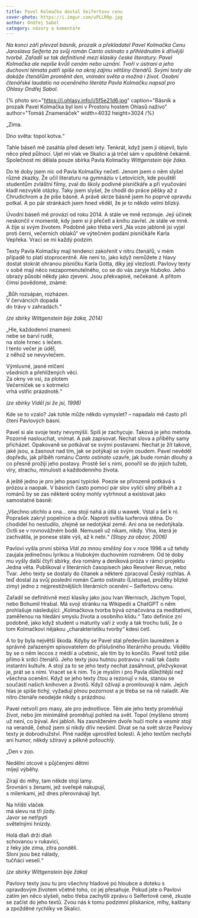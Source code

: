 ```yaml
---
title: Pavel Kolmačka dostal Seifertovu cenu
cover-photo: https://i.imgur.com/uPLLR9p.jpg
author: Ondřej Sabol
category: názory a komentáře
---
```


*Na konci září převzal básník, prozaik a překladatel Pavel Kolmačka Cenu Jaroslava Seiferta za svůj román Canto ostinato s přihlédnutím k dřívější tvorbě. Zařadil se tak definitivně mezi klasiky české literatury. Pavel Kolmačka ale nepíše kvůli cenám nebo uznání. Tvoří v ústraní a jeho duchovní témata patří spíše na okraj zájmu většiny čtenářů. Svými texty ale dokáže čtenářům proměnit den, vnímání světa a možná i život. Osobní čtenářské laudatio na oceněného literáta Pavla Kolmačku napsal pro Ohlasy Ondřej Sabol.*

{% photo src="https://i.ohlasy.info/i/5f5e21d6.jpg" caption="Básník a prozaik Pavel Kolmačka byl loni v Prostoru hostem Ohlasů naživo" author="Tomáš Znamenáček" width=4032 height=3024 /%}

„Zima. 

Dno světa: topol kotva.“

Tahle báseň mě zasáhla před deseti lety. Tenkrát, když jsem ji objevil, bylo něco před půlnocí. Ujel mi vlak ve Skalici a já trčel sám v opuštěné čekárně. Společnost mi dělala pouze sbírka Pavla Kolmačky *Wittgenstein bije žáka*.

Do té doby jsem nic od Pavla Kolmačky nečetl. Jenom jsem o něm slyšel různé zkazky. Že učil literaturu na gymnáziu v Letovicích, kde pouštěl studentům zvláštní filmy, zval do školy podivné písničkáře a při vyučování kladl nezvyklé otázky. Taky jsem slyšel, že chodil do práce pěšky až z Chrudichrom a že píše básně. A právě skrze básně jsem ho poprvé opravdu potkal. A po pár stránkách jsem hned věděl, že je to někdo velmi blízký.

Úvodní báseň mě provází od roku 2014. A stále ve mně rezonuje. Její účinek neskončil v momentě, kdy jsem si ji přečetl a knihu zavřel. Je stále ve mně. A žije si svým životem. Podobně jako třeba verš „Na voze jabloně jsi vyjel proti černi, večerních oblaků“ ve výtečném podání písničkáře Karla Vepřeka. Vrací se mi každý podzim.

Texty Pavla Kolmačky mají tendenci zakořenit v nitru čtenářů, v mém případě to platí stoprocentně. Ale není to, jako když nemůžete z hlavy dostat stokrát ohranou písničku Karla Gotta, díky její vlezlosti. Pavlovy texty v sobě mají něco nezapomenutelného, co se do vás zaryje hluboko. Jeho obrazy působí někdy jako zjevení. Jsou překvapivé, nečekané. A přitom čímsi povědomé, známé:

„Bůh rozsápán, rozházen.  
V červáncích dopadá  
do trávy v zahradách.“

*(ze sbírky Wittgenstein bije žáka, 2014)*
  

  
„Hle, každodenní znamení:  
nebe se barví rudě,  
na stole hrnec s lečem.  
I tento večer je úděl,  
z něhož se nevyvlečem.

Výmluvné, jasné mlčení  
všedních a přehlížených věcí.  
Za okny ve vsi, za plotem  
Večerníček se s kotrmelci  
vrhá vstříc prázdnotě.“

*(ze sbírky Viděl jsi že jsi, 1998)*
  
  
Kde se to vzalo? Jak tohle může někdo vymyslet? – napadalo mě často při čtení Pavlových básní.

Pavel si ale svoje texty nevymýšlí. Spíš je zachycuje. Taková je jeho metoda. Pozorně naslouchat, vnímat. A pak zapisovat. Nechat slova a příběhy samy přicházet. Opakovaně se potkávat se svými postavami. Nechat je žít takové, jaké jsou, a žasnout nad tím, jak se potýkají se svým osudem. Pavel nevěděl dopředu, jak příběh románu *Canto ostinato* uzavře, jak bude román dlouhý a co přesně prožijí jeho postavy. Prostě šel s nimi, ponořil se do jejich tužeb, víry, strachu, minulosti a každodenního života.

A ještě jedno je pro jeho psaní typické. Poezie se přirozeně potkává s prózou a naopak. V básních často pomocí pár slov vylíčí silný příběh a z románů by se zas některé scény mohly vytrhnout a existovat jako samostatné básně:

„Všechno utichlo a ona… ona stojí nahá a útlá u wawek. Vstal a šel k ní. Poprašek zakryl popelnice a dvůr. Naproti svítila luxferová stěna. Do chodidel ho nestudilo, zřejmě se nedotýkal země. Ani ona se nedotýkala. Octli se v rovnovážném bodě. Nemuseli už nikam, nikdy. Vlna, která je zachvátila, je ponese stále výš, až k nebi.“
*(Stopy za obzor, 2006)*

Pavlovi vyšla první sbírka *Vlál za mnou směšný šos* v roce 1996 a už tehdy zaujala jedinečnou lyrikou a hlubokým duchovním rozměrem. Od té doby mu vyšly další čtyři sbírky, dva romány a deníková próza v rámci projektu Jedna věta. Publikoval v literárních časopisech jako Revolver Revue, nebo Tvar. Jeho texty se dostaly do čítanek a některé zpracoval Český rozhlas. A teď dostal za svůj poslední román Canto ostinato (Listopad, prožitky blízké zimy) jedno z nejprestižnějších literárních ocenění – Seifertovu cenu.

Zařadil se definitivně mezi klasiky jako jsou Ivan Wernisch, Jáchym Topol, nebo Bohumil Hrabal. Má svoji stránku na Wikipedii a ChatGPT o něm prohlašuje následující: „Kolmačkova tvorba bývá označována za meditativní, zaměřenou na hledání smyslu života a osobního klidu.“ Tato definice zní podobně, jako když student u maturity vaří z vody a tak trochu tuší, že o tom Kolmačkovi nějakou „charakteristiku tvorby“ kdesi četl.

A to by byla největší škoda. Kdyby se Pavel stal především laureátem a správně zařazeným spisovatelem do příslušného literárního proudu. Vědělo by se o něm leccos z médií a učebnic, ale tím by to končilo. Pavel totiž píše přímo k srdci čtenářů. Jeho texty jsou hutnou potravou v naší tak často instantní kultuře. A stojí za to se jeho texty nechat zasáhnout, přežvykovat je, prát se s nimi. Vracet se k nim. To je myslím i pro Pavla důležitější než všechna ocenění. Když se jeho texty čtou a rezonují v nás, stanou se součástí našich knihoven a životů. Když ožívají a promlouvají k nám. Jejich hlas je spíše tichý, vyžadují plnou pozornost a je třeba se na ně naladit. Ale nitro čtenáře neodejde nikdy s prázdnou.

Pavel netvoří pro masy, ale pro jednotlivce. Těm ale jeho texty proměňují život, nebo jim minimálně proměňují pohled na svět. Topol (myšleno strom) už není, co býval. Ani jabloň. Na zasněženém dvoře hučí moře a vesmír stojí na verandě, čehož jsem si nikdy dřív nevšiml. Dívat se na svět skrze Pavlovy texty je dobrodružství. Plné naděje uprostřed bolestí. A jeho textům nechybí ani humor, někdy sžíravý a pěkně poťouchlý.

„Den v zoo.  

Nedělní otcové s půjčenými dětmi  
míjejí výběhy.  

Zírají do mlhy, tam někde stojí lamy.  
Srovnáni s ženami, jež sveřepě nakupují,  
s milenkami, jež dnes přerovnávají byt.

Na hřišti vláček  
má slevu na tři jízdy.  
Javor se netřpytí  
světelnými hnízdy.

Holá dlaň drží dlaň  
schovanou v rukavici,  
z řeky jde zima, zítra pondělí.  
Sloni jsou bez nálady,  
tučňáci veselí.“  

*(ze sbírky Wittgenstein bije žáka)*

Pavlovy texty jsou tu pro všechny hladové po hloubce a doteku s opravdovým životem včetně toho, co jej přesahuje. Pokud jste o Pavlovi zatím jen něco slyšeli, nebo třeba zachytili zprávu o Seifertově ceně, zkuste se začíst do jeho textů. Zvou nás k tomu podzimní plískanice, mlhy, kaštany a zpožděné rychlíky ve Skalici.
